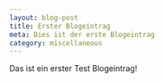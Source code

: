 ```yaml
---
layout: blog-post
title: Erster Blogeintrag
meta: Dies ist der erste Blogeintrag
category: miscellaneous
---
```


Das ist ein erster Test Blogeintrag!

